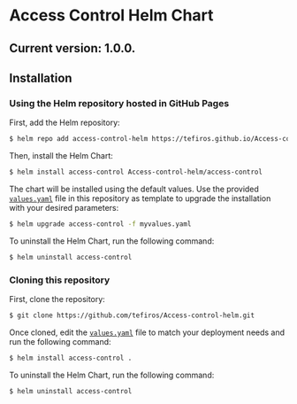 # Access Control Helm Chart

## Current version: 1.0.0.

## Installation

### Using the Helm repository hosted in GitHub Pages

First, add the Helm repository:

```bash
$ helm repo add access-control-helm https://tefiros.github.io/Access-control-helm/
```

Then, install the Helm Chart:

```bash
$ helm install access-control Access-control-helm/access-control
```

The chart will be installed using the default values. Use the provided [`values.yaml`](values.yaml) file in this repository as template to upgrade the installation with your desired parameters:

```bash
$ helm upgrade access-control -f myvalues.yaml
```

To uninstall the Helm Chart, run the following command:

```bash
$ helm uninstall access-control
```

### Cloning this repository

First, clone the repository:

```bash
$ git clone https://github.com/tefiros/Access-control-helm.git
```

Once cloned, edit the [`values.yaml`](values.yaml) file to match your deployment needs and run the following command:

```bash
$ helm install access-control .
```

To uninstall the Helm Chart, run the following command:

```bash
$ helm uninstall access-control
```
